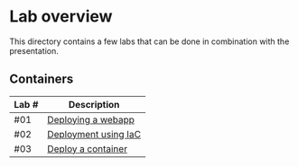 # Lab overview

This directory contains a few labs that can be done in combination with the presentation.

## Containers

| Lab # | Description                                            |
| ----- | ------------------------------------------------------ |
| #01   | [Deploying a webapp](azure/01-deploy-webapp.md)        |
| #02   | [Deployment using IaC](azure/02-deployment-iac.md)     |
| #03   | [Deploy a container](azure/03-container-deployment.md) |